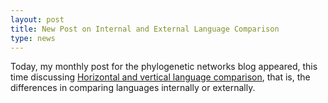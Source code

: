 ```yaml
---
layout: post
title: New Post on Internal and External Language Comparison  
type: news
---
```


Today, my monthly post for the phylogenetic networks blog appeared, this time discussing [Horizontal and vertical language comparison](http://phylonetworks.blogspot.com/2018/06/horizontal-and-vertical-language.html), that is, the differences in comparing languages internally or externally.
